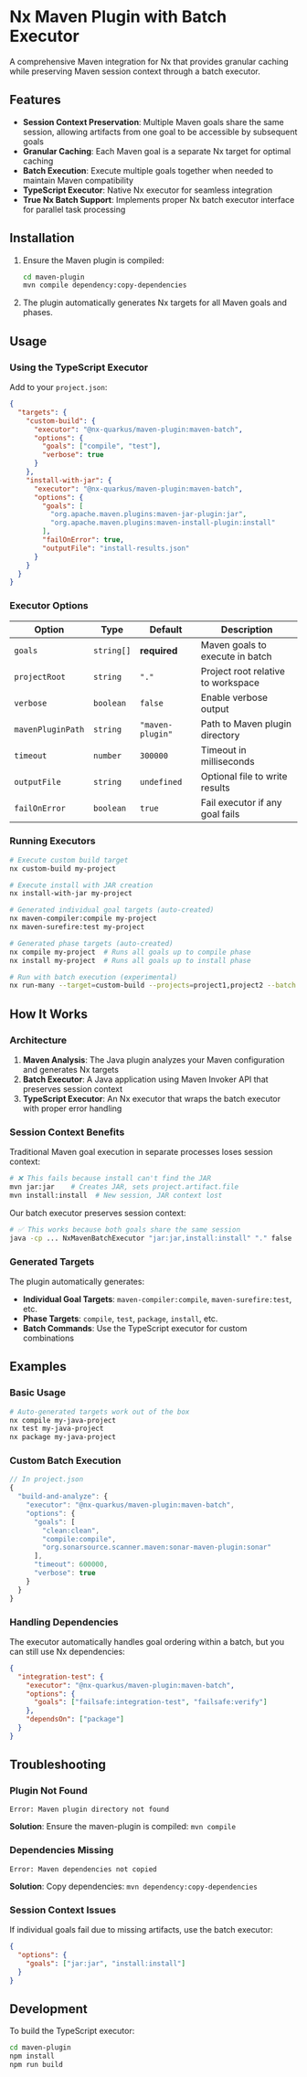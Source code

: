 # Nx Maven Plugin with Batch Executor

A comprehensive Maven integration for Nx that provides granular caching while preserving Maven session context through a batch executor.

## Features

- **Session Context Preservation**: Multiple Maven goals share the same session, allowing artifacts from one goal to be accessible by subsequent goals
- **Granular Caching**: Each Maven goal is a separate Nx target for optimal caching
- **Batch Execution**: Execute multiple goals together when needed to maintain Maven compatibility
- **TypeScript Executor**: Native Nx executor for seamless integration
- **True Nx Batch Support**: Implements proper Nx batch executor interface for parallel task processing

## Installation

1. Ensure the Maven plugin is compiled:
   ```bash
   cd maven-plugin
   mvn compile dependency:copy-dependencies
   ```

2. The plugin automatically generates Nx targets for all Maven goals and phases.

## Usage

### Using the TypeScript Executor

Add to your `project.json`:

```json
{
  "targets": {
    "custom-build": {
      "executor": "@nx-quarkus/maven-plugin:maven-batch",
      "options": {
        "goals": ["compile", "test"],
        "verbose": true
      }
    },
    "install-with-jar": {
      "executor": "@nx-quarkus/maven-plugin:maven-batch",
      "options": {
        "goals": [
          "org.apache.maven.plugins:maven-jar-plugin:jar",
          "org.apache.maven.plugins:maven-install-plugin:install"
        ],
        "failOnError": true,
        "outputFile": "install-results.json"
      }
    }
  }
}
```

### Executor Options

| Option | Type | Default | Description |
|--------|------|---------|-------------|
| `goals` | `string[]` | **required** | Maven goals to execute in batch |
| `projectRoot` | `string` | `"."` | Project root relative to workspace |
| `verbose` | `boolean` | `false` | Enable verbose output |
| `mavenPluginPath` | `string` | `"maven-plugin"` | Path to Maven plugin directory |
| `timeout` | `number` | `300000` | Timeout in milliseconds |
| `outputFile` | `string` | `undefined` | Optional file to write results |
| `failOnError` | `boolean` | `true` | Fail executor if any goal fails |

### Running Executors

```bash
# Execute custom build target
nx custom-build my-project

# Execute install with JAR creation
nx install-with-jar my-project

# Generated individual goal targets (auto-created)
nx maven-compiler:compile my-project
nx maven-surefire:test my-project

# Generated phase targets (auto-created)
nx compile my-project  # Runs all goals up to compile phase
nx install my-project  # Runs all goals up to install phase

# Run with batch execution (experimental)
nx run-many --target=custom-build --projects=project1,project2 --batch
```

## How It Works

### Architecture

1. **Maven Analysis**: The Java plugin analyzes your Maven configuration and generates Nx targets
2. **Batch Executor**: A Java application using Maven Invoker API that preserves session context
3. **TypeScript Executor**: An Nx executor that wraps the batch executor with proper error handling

### Session Context Benefits

Traditional Maven goal execution in separate processes loses session context:
```bash
# ❌ This fails because install can't find the JAR
mvn jar:jar    # Creates JAR, sets project.artifact.file
mvn install:install  # New session, JAR context lost
```

Our batch executor preserves session context:
```bash
# ✅ This works because both goals share the same session
java -cp ... NxMavenBatchExecutor "jar:jar,install:install" "." false
```

### Generated Targets

The plugin automatically generates:

- **Individual Goal Targets**: `maven-compiler:compile`, `maven-surefire:test`, etc.
- **Phase Targets**: `compile`, `test`, `package`, `install`, etc.
- **Batch Commands**: Use the TypeScript executor for custom combinations

## Examples

### Basic Usage

```bash
# Auto-generated targets work out of the box
nx compile my-java-project
nx test my-java-project  
nx package my-java-project
```

### Custom Batch Execution

```typescript
// In project.json
{
  "build-and-analyze": {
    "executor": "@nx-quarkus/maven-plugin:maven-batch",
    "options": {
      "goals": [
        "clean:clean",
        "compile:compile", 
        "org.sonarsource.scanner.maven:sonar-maven-plugin:sonar"
      ],
      "timeout": 600000,
      "verbose": true
    }
  }
}
```

### Handling Dependencies

The executor automatically handles goal ordering within a batch, but you can still use Nx dependencies:

```json
{
  "integration-test": {
    "executor": "@nx-quarkus/maven-plugin:maven-batch",
    "options": {
      "goals": ["failsafe:integration-test", "failsafe:verify"]
    },
    "dependsOn": ["package"]
  }
}
```

## Troubleshooting

### Plugin Not Found
```
Error: Maven plugin directory not found
```
**Solution**: Ensure the maven-plugin is compiled: `mvn compile`

### Dependencies Missing
```
Error: Maven dependencies not copied
```
**Solution**: Copy dependencies: `mvn dependency:copy-dependencies`

### Session Context Issues
If individual goals fail due to missing artifacts, use the batch executor:
```json
{
  "options": {
    "goals": ["jar:jar", "install:install"]
  }
}
```

## Development

To build the TypeScript executor:
```bash
cd maven-plugin
npm install
npm run build
```